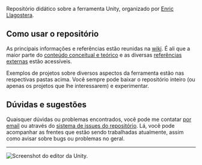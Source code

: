 Repositório didático sobre a ferramenta Unity, organizado por [Enric Llagostera](http://enric.llagostera.com.br).

## Como usar o repositório

As principais informações e referências estão reunidas na [wiki](https://github.com/enricllagostera/AprendendoUnity/wiki). É ali que a maior parte do [conteúdo conceitual e teórico](https://github.com/enricllagostera/AprendendoUnity/wiki/Lista-de-t%C3%B3picos) e as diversas [referências externas](https://github.com/enricllagostera/AprendendoUnity/wiki/Links-importantes) estão acessíveis.

Exemplos de projetos sobre diversos aspectos da ferramenta estão nas respectivas pastas acima. Você sempre pode baixar o repositório inteiro (ou apenas os projetos que lhe interessarem) e experimentar.

## Dúvidas e sugestões

Quaisquer dúvidas ou problemas encontrados, você pode me contatar [por email](mailto:enricllagostera@gmail.com) ou através do [sistema de issues do repositório](https://github.com/enricllagostera/AprendendoUnity/issues). Lá, você pode acompanhar as frentes que estão sendo trabalhadas atualmente, assim como avisar sobre bugs ou problemas no geral.

---

![Screenshot do editor da Unity.](https://raw.githubusercontent.com/enricllagostera/AprendendoUnity/master/Imagens_Materiais/screenshot-editor.png)
